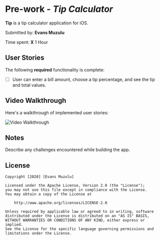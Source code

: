 # Pre-work - *Tip Calculator*

**Tip** is a tip calculator application for iOS.

Submitted by: **Evans Muzulu**

Time spent: **X** 1 Hour

## User Stories

The following **required** functionality is complete:

* [ ] User can enter a bill amount, choose a tip percentage, and see the tip and total values.

## Video Walkthrough 

Here's a walkthrough of implemented user stories:

<img src='http://g.recordit.co/eKdh05A5Zy.gif' title='Video Walkthrough' width='' alt='Video Walkthrough' />


## Notes

Describe any challenges encountered while building the app.

## License

    Copyright [2020] [Evans Muzulu]

    Licensed under the Apache License, Version 2.0 (the "License");
    you may not use this file except in compliance with the License.
    You may obtain a copy of the License at

        http://www.apache.org/licenses/LICENSE-2.0

    Unless required by applicable law or agreed to in writing, software
    distributed under the License is distributed on an "AS IS" BASIS,
    WITHOUT WARRANTIES OR CONDITIONS OF ANY KIND, either express or implied.
    See the License for the specific language governing permissions and
    limitations under the License.
